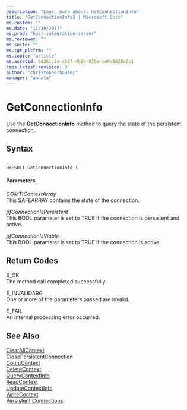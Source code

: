 ```yaml
---
description: "Learn more about: GetConnectionInfo"
title: "GetConnectionInfo2 | Microsoft Docs"
ms.custom: ""
ms.date: "11/30/2017"
ms.prod: "host-integration-server"
ms.reviewer: ""
ms.suite: ""
ms.tgt_pltfrm: ""
ms.topic: "article"
ms.assetid: 0d261c1e-c53f-4b2a-825e-ce9c9828a2c1
caps.latest.revision: 3
author: "christopherhouser"
manager: "anneta"
---
```

# GetConnectionInfo
Use the **GetConnectionInfo** method to query the state of the persistent connection.  
  
## Syntax  
  
```  
  
HRESULT GetConnectionInfo (  
```  
  
#### Parameters  
 *COMTIContextArray*  
 This SAFEARRAY contains the state of the connection.  
  
 *pfConnectionIsPersistent*  
 This BOOL parameter is set to TRUE if the connection is persistent and active.  
  
 *pfConnectionIsViable*  
 This BOOL parameter is set to TRUE if the connection is active.  
  
## Return Codes  
 S_OK  
 The method call completed successfully.  
  
 E_INVALIDARG  
 One or more of the parameters passed are invalid.  
  
 E_FAIL  
 An internal processing error occurred.  
  
## See Also  
 [ClearAllContext](../core/clearallcontext1.md)   
 [ClosePersistentConnection](../core/closepersistentconnection1.md)   
 [CountContext](../core/countcontext1.md)   
 [DeleteContext](../core/deletecontext2.md)   
 [QueryContextInfo](../core/querycontextinfo1.md)   
 [ReadContext](../core/readcontext1.md)   
 [UpdateContextInfo](../core/updatecontextinfo1.md)   
 [WriteContext](../core/writecontext1.md)   
 [Persistent Connections](./persistent-connections2.md)
